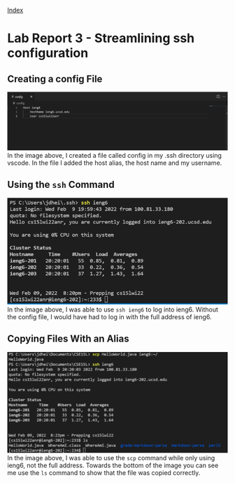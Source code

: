 [Index](https://jheidenr.github.io/cse15l-lab-reports)

# Lab Report 3 - Streamlining ssh configuration

## Creating a config File

![sshFile](Screenshots/sshFile.png)
In the image above, I created a file called config in my .ssh directory using vscode. In the file I added the host alias, the host name and my username.

## Using the `ssh` Command

![sshieng6](Screenshots/sshieng6.png)
In the image above, I was able to use `ssh ieng6` to log into ieng6. Without the config file, I would have had to log in with the full address of ieng6.

## Copying Files With an Alias

![scpieng6](Screenshots/scpieng6.png)
In the image above, I was able to use the `scp` command while only using ieng6, not the full address. Towards the bottom of the image you can see me use the `ls` command to show that the file was copied correctly.